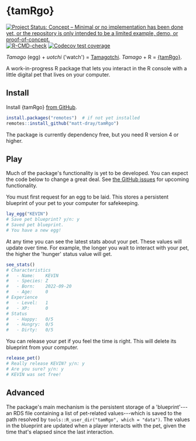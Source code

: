 
# {tamRgo}

<!-- badges: start -->
[![Project Status: Concept – Minimal or no implementation has been done yet, or the repository is only intended to be a limited example, demo, or proof-of-concept.](https://www.repostatus.org/badges/latest/concept.svg)](https://www.repostatus.org/#concept)
[![R-CMD-check](https://github.com/matt-dray/tamRgo/workflows/R-CMD-check/badge.svg)](https://github.com/matt-dray/tamRgo/actions)
[![Codecov test coverage](https://codecov.io/gh/matt-dray/tamRgo/branch/main/graph/badge.svg)](https://app.codecov.io/gh/matt-dray/tamRgo?branch=main)
<!-- badges: end -->

_Tamago_ (egg) + _uotchi_ ('watch') = [Tamagotchi](https://en.wikipedia.org/wiki/Tamagotchi). _Tamago_ + R = [{tamRgo}](https://github.com/matt-dray/tamRgo).

A work-in-progress R package that lets you interact in the R console with a little digital pet that lives on your computer.

## Install

Install {tamRgo} [from GitHub](https://www.github.com/matt-dray/tamRgo).

``` r
install.packages("remotes")  # if not yet installed
remotes::install_github("matt-dray/tamRgo")
```

The package is currently dependency free, but you need R version 4 or higher.

## Play

Much of the package's functionality is yet to be developed. You can expect the code below to change a great deal. See [the GitHub issues](https://github.com/matt-dray/tamRgo/issues) for upcoming functionality. 

You must first request for an egg to be laid. This stores a persistent blueprint of your pet to your computer for safekeeping.

``` r
lay_egg("KEVIN")
# Save pet blueprint? y/n: y
# Saved pet blueprint.
# You have a new egg!
```

At any time you can see the latest stats about your pet. These values will update over time. For example, the longer you wait to interact with your pet, the higher the 'hunger' status value will get.

``` r
see_stats()
# Characteristics
#   - Name:    KEVIN
#   - Species: Z
#   - Born:    2022-09-20
#   - Age:     0
# Experience
#   - Level:   1
#   - XP:      0
# Status
#   - Happy:   0/5
#   - Hungry:  0/5
#   - Dirty:   0/5
```

You can release your pet if you feel the time is right. This will delete its blueprint from your computer.

``` r
release_pet()
# Really release KEVIN? y/n: y
# Are you sure? y/n: y
# KEVIN was set free!
```

## Advanced

The package's main mechanism is the persistent storage of a 'blueprint'---an RDS file containing a list of pet-related values---which is saved to the path resolved by `tools::R_user_dir("tamRgo", which = "data")`. The values in the blueprint are updated when a player interacts with the pet, given the time that's elapsed since the last interaction.
